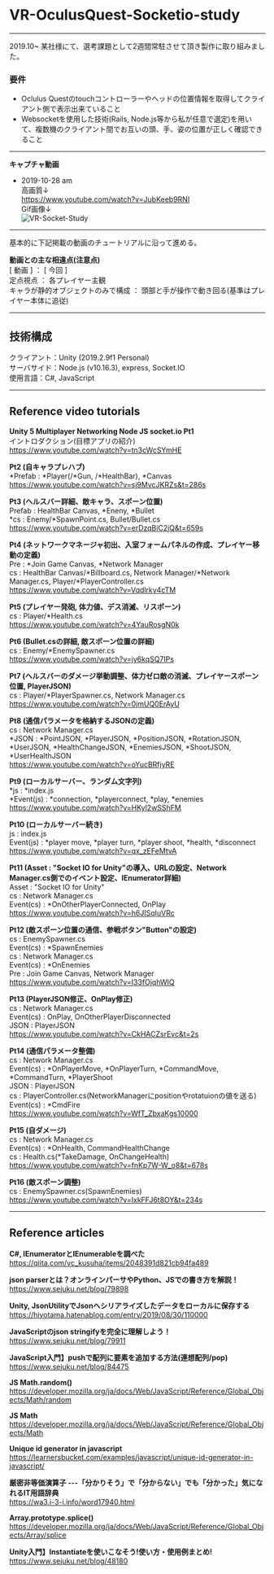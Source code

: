 # VR-OculusQuest-Socketio-study  
---
2019.10~ 某社様にて、選考課題として2週間常駐させて頂き製作に取り組みました。  

### 要件

- Oclulus Questのtouchコントローラーやヘッドの位置情報を取得してクライアント側で表示出来ていること
- Websocketを使用した技術(Rails, Node.js等から私が任意で選定)を用いて、複数機のクライアント間でお互いの頭、手、姿の位置が正しく確認できること
---
**キャプチャ動画**  
 - 2019-10-28 am  
  高画質↓  
  https://www.youtube.com/watch?v=JubKeeb9RNI  
  Gif画像↓  
  ![VR-Socket-Study](https://user-images.githubusercontent.com/43542677/81929511-1692df00-9622-11ea-9a34-625530357957.gif)
  ---

  基本的に下記掲載の動画のチュートリアルに沿って進める。  
  

**動画との主な相違点(注意点)**  
[ 動画 ] ： [ 今回 ]  
  定点視点 ： 各プレイヤー主観  
  キャラが静的オブジェクトのみで構成 ： 頭部と手が操作で動き回る(基準はプレイヤー本体に追従)  

---

## 技術構成  
クライアント：Unity (2019.2.9f1 Personal)  
サーバサイド：Node.js (v10.16.3), express, Socket.IO  
使用言語：C#, JavaScript  

---

## Reference video tutorials
**Unity 5 Multiplayer Networking Node JS socket.io Pt1**  
 イントロダクション(目標アプリの紹介)  
 https://www.youtube.com/watch?v=tn3cWcSYmHE  

**Pt2 (自キャラプレハブ)**  
 *Prefab : *Player(/*Gun, /*HealthBar), *Canvas  
 https://www.youtube.com/watch?v=sj9MvcJKRZs&t=286s  

**Pt3 (ヘルスバー詳細、敵キャラ、スポーン位置)**  
 Prefab : HealthBar Canvas, *Eneny, *Bullet  
 *cs : Enemy/*SpawnPoint.cs, Bullet/Bullet.cs  
 https://www.youtube.com/watch?v=erDzqBiC2iQ&t=659s  

**Pt4 (ネットワークマネージャ初出、入室フォームパネルの作成、プレイヤー移動の定義)**  
 Pre : *Join Game Canvas, *Network Manager  
 cs : HealthBar Canvas/*Billboard.cs, Network Manager/*Network Manager.cs, Player/*PlayerController.cs  
 https://www.youtube.com/watch?v=Vqdlrky4cTM  

**Pt5 (プレイヤー発砲, 体力値、デス消滅、リスポーン)**  
 cs : Player/*Health.cs  
 https://www.youtube.com/watch?v=4YauRosgN0k  

**Pt6 (Bullet.csの詳細, 敵スポーン位置の詳細)**  
 cs : Enemy/*EnemySpawner.cs  
 https://www.youtube.com/watch?v=jy6kqSQ7IPs  

**Pt7 (ヘルスバーのダメージ挙動調整、体力ゼロ敵の消滅、プレイヤースポーン位置, PlayerJSON)**  
 cs : Player/*PlayerSpawner.cs, Network Manager.cs  
 https://www.youtube.com/watch?v=0jmUQ0ErAyU  

**Pt8 (通信パラメータを格納するJSONの定義)**  
 cs : Network Manager.cs  
   *JSON : *PointJSON, *PlayerJSON, *PositionJSON, *RotationJSON, *UserJSON, *HealthChangeJSON, *EnemiesJSON, *ShootJSON,  *UserHealthJSON  
 https://www.youtube.com/watch?v=oYucBRfjyRE  

**Pt9 (ローカルサーバー、ランダム文字列)**  
 *js : *index.js  
   *Event(js) : *connection, *playerconnect, *play, *enemies  
 https://www.youtube.com/watch?v=HKyl2wSShFM  

**Pt10 (ローカルサーバー続き)**  
 js : index.js  
   Event(js) : *player move, *player turn, *player shoot, *health, *disconnect  
 https://www.youtube.com/watch?v=qx_zEFeMtvA  

 **Pt11 (Asset : "Socket IO for Unity"の導入、URLの設定、Network Manager.cs側でのイベント設定、IEnumerator詳細)**  
 Asset : "Socket IO for Unity"  
 cs : Network Manager.cs  
   Event(cs) : *OnOtherPlayerConnected, OnPlay  
 https://www.youtube.com/watch?v=h6JISqIuVRc  

**Pt12 (敵スポーン位置の通信、参戦ボタン"Button"の設定)**  
cs : EnemySpawner.cs  
  Event(cs) : *SpawnEnemies  
cs : Network Manager.cs  
  Event(cs) : *OnEnemies  
Pre : Join Game Canvas, Network Manager  
 https://www.youtube.com/watch?v=I33fOjqhWIQ  

**Pt13 (PlayerJSON修正、OnPlay修正)**  
cs : Network Manager.cs  
  Event(cs) : OnPlay, OnOtherPlayerDisconnected  
  JSON : PlayerJSON  
https://www.youtube.com/watch?v=CkHACZsrEvc&t=2s  

**Pt14 (通信パラメータ整備)**  
cs : Network Manager.cs  
  Event(cs) : *OnPlayerMove, *OnPlayerTurn, *CommandMove, *CommandTurn, *PlayerShoot  
  JSON : PlayerJSON  
cs : PlayerController.cs(NetworkManagerにpositionやrotatuionの値を送る)  
  Event(cs) : *CmdFire  
https://www.youtube.com/watch?v=WfT_ZbxaKgs10000  

**Pt15 (自ダメージ)**  
cs : Network Manager.cs  
  Event(cs) : *OnHealth, CommandHealthChange  
cs : Health.cs(*TakeDamage, OnChangeHealth)  
https://www.youtube.com/watch?v=fnKp7W-W_o8&t=678s  

**Pt16 (敵スポーン調整)**  
cs : EnemySpawner.cs(SpawnEnemies)  
https://www.youtube.com/watch?v=IxkFFJ6t8OY&t=234s  

---

## Reference articles  
**C#, IEnumeratorとIEnumerableを調べた**  
 https://qiita.com/vc_kusuha/items/2048391d821cb94fa489  

**json parserとは？オンラインパーサやPython、JSでの書き方を解説！**  
 https://www.sejuku.net/blog/79898  

**Unity, JsonUtilityでJsonへシリアライズしたデータをローカルに保存する**  
 https://hiyotama.hatenablog.com/entry/2019/08/30/110000  

**JavaScriptのjson stringifyを完全に理解しよう！**  
 https://www.sejuku.net/blog/79911

**JavaScript入門】pushで配列に要素を追加する方法(連想配列/pop)**  
 https://www.sejuku.net/blog/84475  

**JS Math.random()**  
 https://developer.mozilla.org/ja/docs/Web/JavaScript/Reference/Global_Objects/Math/random  

**JS Math**  
 https://developer.mozilla.org/ja/docs/Web/JavaScript/Reference/Global_Objects/Math  

**Unique id generator in javascript**  
 https://learnersbucket.com/examples/javascript/unique-id-generator-in-javascript/  

**厳密非等価演算子 ---「分かりそう」で「分からない」でも「分かった」気になれるIT用語辞典**  
https://wa3.i-3-i.info/word17940.html  

**Array.prototype.splice()**  
https://developer.mozilla.org/ja/docs/Web/JavaScript/Reference/Global_Objects/Array/splice  

**Unity入門】Instantiateを使いこなそう!使い方・使用例まとめ!**  
https://www.sejuku.net/blog/48180  



